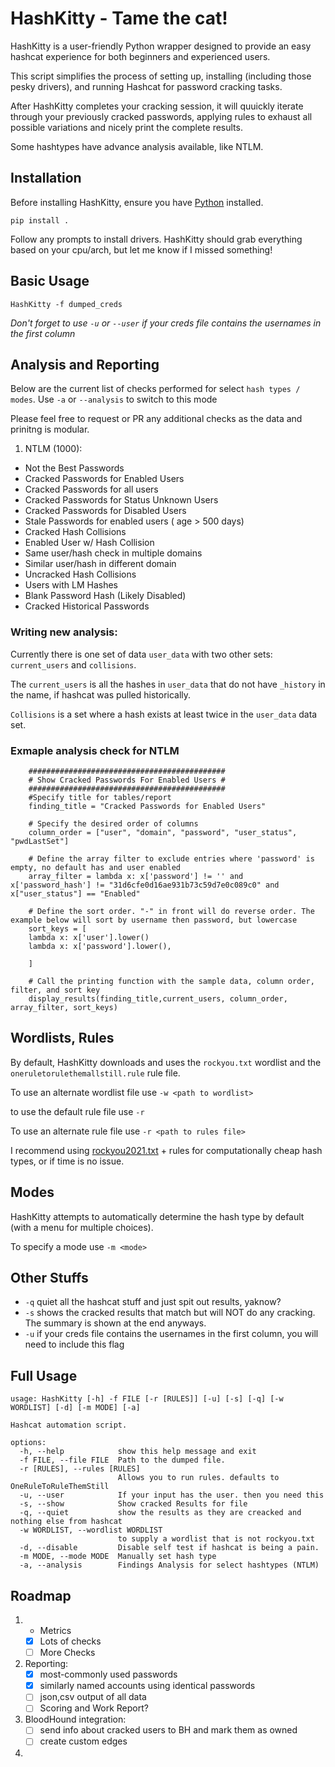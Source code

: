 # HashKitty - Tame the cat!

HashKitty is a user-friendly Python wrapper designed to provide an easy hashcat experience for both beginners and experienced users.

This script simplifies the process of setting up, installing (including those pesky drivers), and running Hashcat for password cracking tasks. 

After HashKitty completes your cracking session, it will quuickly iterate through your previously cracked passwords, applying rules to exhaust all possible variations and nicely print the complete results.

Some hashtypes have advance analysis available, like NTLM.

## Installation

Before installing HashKitty, ensure you have [Python](https://www.python.org/downloads/) installed.

```pip install .```

Follow any prompts to install drivers. HashKitty should grab everything based on your cpu/arch, but let me know if I missed something!

## Basic Usage

```HashKitty -f dumped_creds ```

*Don't forget to use `-u` or `--user` if your creds file contains the usernames in the first column*

## Analysis and Reporting

Below are the current list of checks performed for select `hash types / modes`. Use `-a` or `--analysis` to switch to this mode

Please feel free to request or PR any additional checks as the data and prinitng is modular.

1. NTLM (1000):
- Not the Best Passwords
- Cracked Passwords for Enabled Users
- Cracked Passwords for all users
- Cracked Passwords for Status Unknown Users
- Cracked Passwords for Disabled Users
- Stale Passwords for enabled users ( age > 500 days)
- Cracked Hash Collisions
- Enabled User w/ Hash Collision
- Same user/hash check in multiple domains
- Similar user/hash in different domain
- Uncracked Hash Collisions
- Users with LM Hashes
- Blank Password Hash (Likely Disabled)
- Cracked Historical Passwords

### Writing new analysis:

Currently there is one set of data `user_data` with two other sets: `current_users` and `collisions`. 

The `current_users` is all the hashes in `user_data` that do not have `_history` in the name, if hashcat was pulled historically. 

`Collisions` is a set where a hash exists at least twice in the `user_data` data set.

### Exmaple analysis check for NTLM
```
    ############################################
    # Show Cracked Passwords For Enabled Users #
    ############################################
    #Specify title for tables/report            
    finding_title = "Cracked Passwords for Enabled Users"
    
    # Specify the desired order of columns
    column_order = ["user", "domain", "password", "user_status", "pwdLastSet"]

    # Define the array filter to exclude entries where 'password' is empty, no default has and user enabled
    array_filter = lambda x: x['password'] != '' and x['password_hash'] != "31d6cfe0d16ae931b73c59d7e0c089c0" and x["user_status"] == "Enabled"

    # Define the sort order. "-" in front will do reverse order. The example below will sort by username then password, but lowercase
    sort_keys = [
	lambda x: x['user'].lower()
	lambda x: x['password'].lower(),

    ]

    # Call the printing function with the sample data, column order, filter, and sort key
    display_results(finding_title,current_users, column_order, array_filter, sort_keys)         
```



## Wordlists, Rules

By default, HashKitty downloads and uses the `rockyou.txt` wordlist and the `oneruletorulethemallstill.rule` rule file.

To use an alternate wordlist file use `-w <path to wordlist>`

to use the default rule file use `-r`

To use an alternate rule file use `-r <path to rules file>`

I recommend using [rockyou2021.txt](https://github.com/ohmybahgosh/RockYou2021.txt) + rules for computationally cheap hash types, or if time is no issue.

## Modes

HashKitty attempts to automatically determine the hash type by default (with a menu for multiple choices).

To specify a mode use `-m <mode>`

## Other Stuffs

- `-q` quiet all the hashcat stuff and just spit out results, yaknow?
- `-s` shows the cracked results that match but will NOT do any cracking. The summary is shown at the end anyways.
- `-u` if your creds file contains the usernames in the first column, you will need to include this flag


## Full Usage
```
usage: HashKitty [-h] -f FILE [-r [RULES]] [-u] [-s] [-q] [-w WORDLIST] [-d] [-m MODE] [-a]

Hashcat automation script.

options:
  -h, --help            show this help message and exit
  -f FILE, --file FILE  Path to the dumped file.
  -r [RULES], --rules [RULES]
                        Allows you to run rules. defaults to OneRuleToRuleThemStill
  -u, --user            If your input has the user. then you need this
  -s, --show            Show cracked Results for file
  -q, --quiet           show the results as they are creacked and nothing else from hashcat
  -w WORDLIST, --wordlist WORDLIST
                        to supply a wordlist that is not rockyou.txt
  -d, --disable         Disable self test if hashcat is being a pain.
  -m MODE, --mode MODE  Manually set hash type
  -a, --analysis        Findings Analysis for select hashtypes (NTLM)
```  

## Roadmap
1.  - Metrics 
	- [x]  Lots of checks
	- [ ]  More Checks
2. Reporting: 
    - [x]  most-commonly used passwords
    - [x]  similarly named accounts using identical passwords
    - [ ]  json,csv output of all data
    - [ ]  Scoring and Work Report?
3. BloodHound integration:
    - [ ]  send info about cracked users to BH and mark them as owned
    - [ ]  create custom edges
4. 
